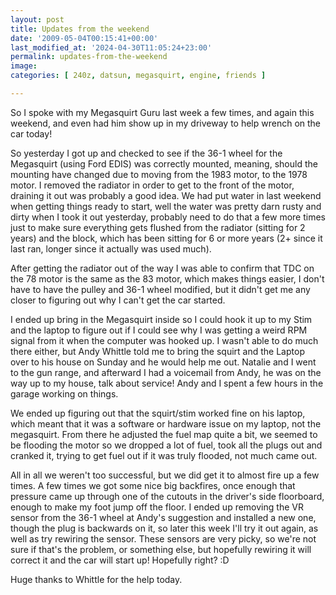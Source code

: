 ```yaml
---
layout: post
title: Updates from the weekend
date: '2009-05-04T00:15:41+00:00'
last_modified_at: '2024-04-30T11:05:24+23:00'
permalink: updates-from-the-weekend
image: 
categories: [ 240z, datsun, megasquirt, engine, friends ]

---
```

So I spoke with my Megasquirt Guru last week a few times, and again this weekend, and even had him show up in my driveway to help wrench on the car today! 

So yesterday I got up and checked to see if the 36-1 wheel for the Megasquirt (using Ford EDIS) was correctly mounted, meaning, should the mounting have changed due to moving from the 1983 motor, to the 1978 motor. I removed the radiator in order to get to the front of the motor, draining it out was probably a good idea. We had put water in last weekend when getting things ready to start, well the water was pretty darn rusty and dirty when I took it out yesterday, probably need to do that a few more times just to make sure everything gets flushed from the radiator (sitting for 2 years) and the block, which has been sitting for 6 or more years (2+ since it last ran, longer since it actually was used much). 

After getting the radiator out of the way I was able to confirm that TDC on the 78 motor is the same as the 83 motor, which makes things easier, I don't have to have the pulley and 36-1 wheel modified, but it didn't get me any closer to figuring out why I can't get the car started.

I ended up bring in the Megasquirt inside so I could hook it up to my Stim and the laptop to figure out if I could see why I was getting a weird RPM signal from it when the computer was hooked up. I wasn't able to do much there either, but Andy Whittle told me to bring the squirt and the Laptop over to his house on Sunday and he would help me out. Natalie and I went to the gun range, and afterward I had a voicemail from Andy, he was on the way up to my house, talk about service! Andy and I spent a few hours in the garage working on things. 

We ended up figuring out that the squirt/stim worked fine on his laptop, which meant that it was a software or hardware issue on my laptop, not the megasquirt. From there he adjusted the fuel map quite a bit, we seemed to be flooding the motor so we dropped a lot of fuel, took all the plugs out and cranked it, trying to get fuel out if it was truly flooded, not much came out.

All in all we weren't too successful, but we did get it to almost fire up a few times. A few times we got some nice big backfires, once enough that pressure came up through one of the cutouts in the driver's side floorboard, enough to make my foot jump off the floor. I ended up removing the VR sensor from the 36-1 wheel at Andy's suggestion and installed a new one, though the plug is backwards on it, so later this week I'll try it out again, as well as try rewiring the sensor. These sensors are very picky, so we're not sure if that's the problem, or something else, but hopefully rewiring it will correct it and the car will start up! Hopefully right? :D 

Huge thanks to Whittle for the help today.
